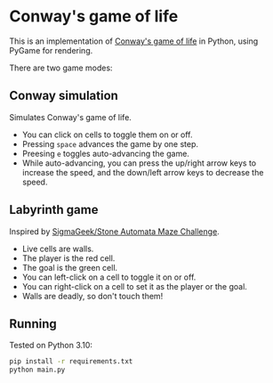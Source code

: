 # Conway's game of life

This is an implementation of [Conway's game of life](https://en.wikipedia.org/wiki/Conway%27s_Game_of_Life) in Python, using PyGame for rendering.

There are two game modes:

## Conway simulation

Simulates Conway's game of life.

- You can click on cells to toggle them on or off.
- Pressing `space` advances the game by one step.
- Preesing `e` toggles auto-advancing the game.
- While auto-advancing, you can press the up/right arrow keys to increase the speed, and the down/left arrow keys to decrease the speed.

## Labyrinth game

Inspired by [SigmaGeek/Stone Automata Maze Challenge](https://sigmageek.com/stone_results/stone-automata-maze-challenge#!).

- Live cells are walls.
- The player is the red cell.
- The goal is the green cell.
- You can left-click on a cell to toggle it on or off.
- You can right-click on a cell to set it as the player or the goal.
- Walls are deadly, so don't touch them!

## Running

Tested on Python 3.10:

```bash
pip install -r requirements.txt
python main.py
```
